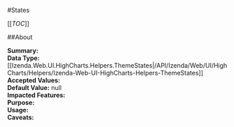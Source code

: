 #States

[[_TOC_]]

##About

**Summary:**   
**Data Type:** [[Izenda.Web.UI.HighCharts.Helpers.ThemeStates|/API/Izenda/Web/UI/HighCharts/Helpers/Izenda-Web-UI-HighCharts-Helpers-ThemeStates]]  
**Accepted Values:**   
**Default Value:** null  
**Impacted Features:**   
**Purpose:**   
**Usage:**   
**Caveats:**   

